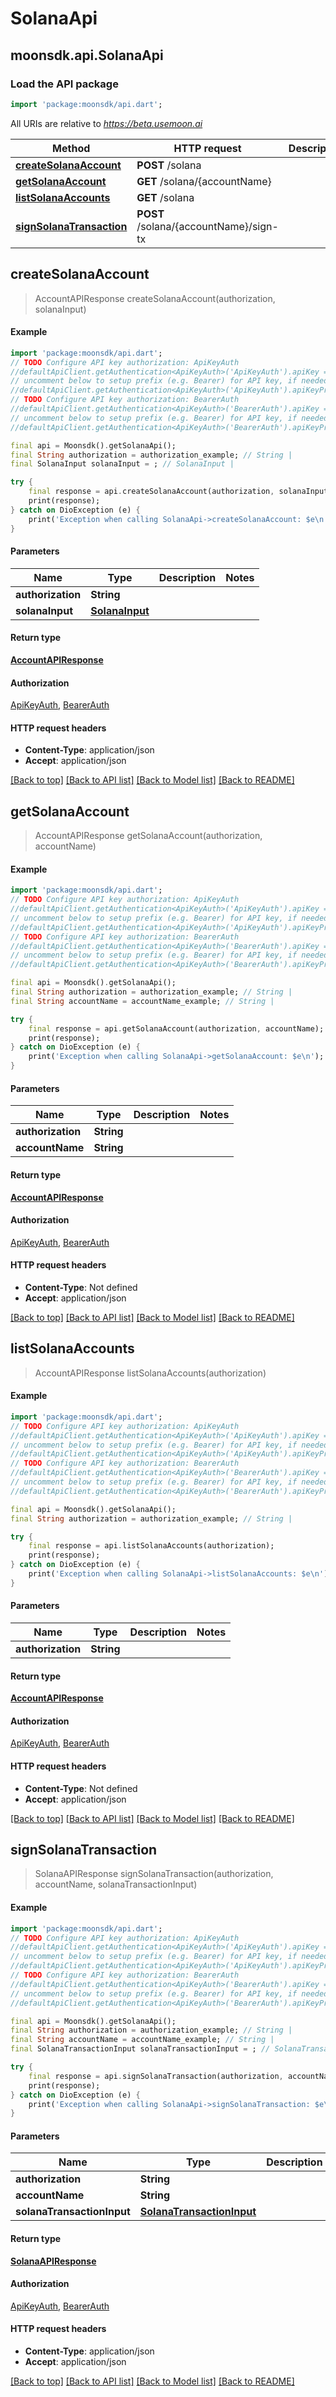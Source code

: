 # SolanaApi

## moonsdk.api.SolanaApi

### Load the API package

```dart
import 'package:moonsdk/api.dart';
```

All URIs are relative to _https://beta.usemoon.ai_

| Method                                                          | HTTP request                           | Description |
| --------------------------------------------------------------- | -------------------------------------- | ----------- |
| [**createSolanaAccount**](solanaapi.md#createsolanaaccount)     | **POST** /solana                       |             |
| [**getSolanaAccount**](solanaapi.md#getsolanaaccount)           | **GET** /solana/{accountName}          |             |
| [**listSolanaAccounts**](solanaapi.md#listsolanaaccounts)       | **GET** /solana                        |             |
| [**signSolanaTransaction**](solanaapi.md#signsolanatransaction) | **POST** /solana/{accountName}/sign-tx |             |

## **createSolanaAccount**

> AccountAPIResponse createSolanaAccount(authorization, solanaInput)

#### Example

```dart
import 'package:moonsdk/api.dart';
// TODO Configure API key authorization: ApiKeyAuth
//defaultApiClient.getAuthentication<ApiKeyAuth>('ApiKeyAuth').apiKey = 'YOUR_API_KEY';
// uncomment below to setup prefix (e.g. Bearer) for API key, if needed
//defaultApiClient.getAuthentication<ApiKeyAuth>('ApiKeyAuth').apiKeyPrefix = 'Bearer';
// TODO Configure API key authorization: BearerAuth
//defaultApiClient.getAuthentication<ApiKeyAuth>('BearerAuth').apiKey = 'YOUR_API_KEY';
// uncomment below to setup prefix (e.g. Bearer) for API key, if needed
//defaultApiClient.getAuthentication<ApiKeyAuth>('BearerAuth').apiKeyPrefix = 'Bearer';

final api = Moonsdk().getSolanaApi();
final String authorization = authorization_example; // String | 
final SolanaInput solanaInput = ; // SolanaInput | 

try {
    final response = api.createSolanaAccount(authorization, solanaInput);
    print(response);
} catch on DioException (e) {
    print('Exception when calling SolanaApi->createSolanaAccount: $e\n');
}
```

#### Parameters

| Name              | Type                              | Description | Notes |
| ----------------- | --------------------------------- | ----------- | ----- |
| **authorization** | **String**                        |             |       |
| **solanaInput**   | [**SolanaInput**](solanainput.md) |             |       |

#### Return type

[**AccountAPIResponse**](accountapiresponse.md)

#### Authorization

[ApiKeyAuth](./#ApiKeyAuth), [BearerAuth](./#BearerAuth)

#### HTTP request headers

* **Content-Type**: application/json
* **Accept**: application/json

[\[Back to top\]](solanaapi.md) [\[Back to API list\]](./#documentation-for-api-endpoints) [\[Back to Model list\]](./#documentation-for-models) [\[Back to README\]](./)

## **getSolanaAccount**

> AccountAPIResponse getSolanaAccount(authorization, accountName)

#### Example

```dart
import 'package:moonsdk/api.dart';
// TODO Configure API key authorization: ApiKeyAuth
//defaultApiClient.getAuthentication<ApiKeyAuth>('ApiKeyAuth').apiKey = 'YOUR_API_KEY';
// uncomment below to setup prefix (e.g. Bearer) for API key, if needed
//defaultApiClient.getAuthentication<ApiKeyAuth>('ApiKeyAuth').apiKeyPrefix = 'Bearer';
// TODO Configure API key authorization: BearerAuth
//defaultApiClient.getAuthentication<ApiKeyAuth>('BearerAuth').apiKey = 'YOUR_API_KEY';
// uncomment below to setup prefix (e.g. Bearer) for API key, if needed
//defaultApiClient.getAuthentication<ApiKeyAuth>('BearerAuth').apiKeyPrefix = 'Bearer';

final api = Moonsdk().getSolanaApi();
final String authorization = authorization_example; // String | 
final String accountName = accountName_example; // String | 

try {
    final response = api.getSolanaAccount(authorization, accountName);
    print(response);
} catch on DioException (e) {
    print('Exception when calling SolanaApi->getSolanaAccount: $e\n');
}
```

#### Parameters

| Name              | Type       | Description | Notes |
| ----------------- | ---------- | ----------- | ----- |
| **authorization** | **String** |             |       |
| **accountName**   | **String** |             |       |

#### Return type

[**AccountAPIResponse**](accountapiresponse.md)

#### Authorization

[ApiKeyAuth](./#ApiKeyAuth), [BearerAuth](./#BearerAuth)

#### HTTP request headers

* **Content-Type**: Not defined
* **Accept**: application/json

[\[Back to top\]](solanaapi.md) [\[Back to API list\]](./#documentation-for-api-endpoints) [\[Back to Model list\]](./#documentation-for-models) [\[Back to README\]](./)

## **listSolanaAccounts**

> AccountAPIResponse listSolanaAccounts(authorization)

#### Example

```dart
import 'package:moonsdk/api.dart';
// TODO Configure API key authorization: ApiKeyAuth
//defaultApiClient.getAuthentication<ApiKeyAuth>('ApiKeyAuth').apiKey = 'YOUR_API_KEY';
// uncomment below to setup prefix (e.g. Bearer) for API key, if needed
//defaultApiClient.getAuthentication<ApiKeyAuth>('ApiKeyAuth').apiKeyPrefix = 'Bearer';
// TODO Configure API key authorization: BearerAuth
//defaultApiClient.getAuthentication<ApiKeyAuth>('BearerAuth').apiKey = 'YOUR_API_KEY';
// uncomment below to setup prefix (e.g. Bearer) for API key, if needed
//defaultApiClient.getAuthentication<ApiKeyAuth>('BearerAuth').apiKeyPrefix = 'Bearer';

final api = Moonsdk().getSolanaApi();
final String authorization = authorization_example; // String | 

try {
    final response = api.listSolanaAccounts(authorization);
    print(response);
} catch on DioException (e) {
    print('Exception when calling SolanaApi->listSolanaAccounts: $e\n');
}
```

#### Parameters

| Name              | Type       | Description | Notes |
| ----------------- | ---------- | ----------- | ----- |
| **authorization** | **String** |             |       |

#### Return type

[**AccountAPIResponse**](accountapiresponse.md)

#### Authorization

[ApiKeyAuth](./#ApiKeyAuth), [BearerAuth](./#BearerAuth)

#### HTTP request headers

* **Content-Type**: Not defined
* **Accept**: application/json

[\[Back to top\]](solanaapi.md) [\[Back to API list\]](./#documentation-for-api-endpoints) [\[Back to Model list\]](./#documentation-for-models) [\[Back to README\]](./)

## **signSolanaTransaction**

> SolanaAPIResponse signSolanaTransaction(authorization, accountName, solanaTransactionInput)

#### Example

```dart
import 'package:moonsdk/api.dart';
// TODO Configure API key authorization: ApiKeyAuth
//defaultApiClient.getAuthentication<ApiKeyAuth>('ApiKeyAuth').apiKey = 'YOUR_API_KEY';
// uncomment below to setup prefix (e.g. Bearer) for API key, if needed
//defaultApiClient.getAuthentication<ApiKeyAuth>('ApiKeyAuth').apiKeyPrefix = 'Bearer';
// TODO Configure API key authorization: BearerAuth
//defaultApiClient.getAuthentication<ApiKeyAuth>('BearerAuth').apiKey = 'YOUR_API_KEY';
// uncomment below to setup prefix (e.g. Bearer) for API key, if needed
//defaultApiClient.getAuthentication<ApiKeyAuth>('BearerAuth').apiKeyPrefix = 'Bearer';

final api = Moonsdk().getSolanaApi();
final String authorization = authorization_example; // String | 
final String accountName = accountName_example; // String | 
final SolanaTransactionInput solanaTransactionInput = ; // SolanaTransactionInput | 

try {
    final response = api.signSolanaTransaction(authorization, accountName, solanaTransactionInput);
    print(response);
} catch on DioException (e) {
    print('Exception when calling SolanaApi->signSolanaTransaction: $e\n');
}
```

#### Parameters

| Name                       | Type                                                    | Description | Notes |
| -------------------------- | ------------------------------------------------------- | ----------- | ----- |
| **authorization**          | **String**                                              |             |       |
| **accountName**            | **String**                                              |             |       |
| **solanaTransactionInput** | [**SolanaTransactionInput**](solanatransactioninput.md) |             |       |

#### Return type

[**SolanaAPIResponse**](solanaapiresponse.md)

#### Authorization

[ApiKeyAuth](./#ApiKeyAuth), [BearerAuth](./#BearerAuth)

#### HTTP request headers

* **Content-Type**: application/json
* **Accept**: application/json

[\[Back to top\]](solanaapi.md) [\[Back to API list\]](./#documentation-for-api-endpoints) [\[Back to Model list\]](./#documentation-for-models) [\[Back to README\]](./)

